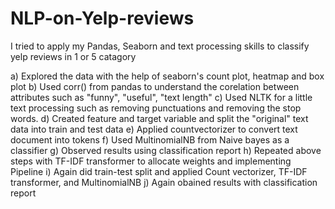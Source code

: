 # NLP-on-Yelp-reviews
I tried to apply my Pandas, Seaborn and text processing skills to classify yelp reviews in 1 or 5 catagory

a) Explored the data with the help of seaborn's count plot, heatmap and box plot
b) Used corr() from pandas to understand the corelation between attributes such as "funny", "useful", "text length"
c) Used NLTK for a little text processing such as removing punctuations and removing the stop words.
d) Created feature and target variable and split the "original" text data into train and test data
e) Applied countvectorizer to convert text document into tokens
f) Used MultinomialNB from Naive bayes as a classifier
g) Observed results using classification report
h) Repeated above steps with TF-IDF transformer to allocate weights and implementing Pipeline
i) Again did train-test split and applied Count vectorizer, TF-IDF transformer, and MultinomialNB
j) Again obained results with classification report
